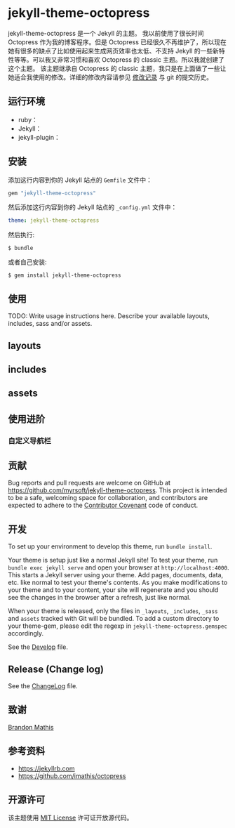 # jekyll-theme-octopress

jekyll-theme-octopress 是一个 Jekyll 的主题。
我以前使用了很长时间 Octopress 作为我的博客程序。但是 Octopress 已经很久不再维护了，所以现在她有很多的缺点了比如使用起来生成网页效率也太低、不支持 Jekyll 的一些新特性等等。可以我又非常习惯和喜欢 Octopress 的 classic 主题。所以我就创建了这个主题。
该主题继承自 Octopress 的 classic 主题，我只是在上面做了一些让她适合我使用的修改。详细的修改内容请参见 [修改记录](ChangeLog) 与 git 的提交历史。

## 运行环境

- ruby：
- Jekyll：
- jekyll-plugin：

## 安装

添加这行内容到你的 Jekyll 站点的 `Gemfile` 文件中：

```ruby
gem "jekyll-theme-octopress"
```

然后添加这行内容到你的 Jekyll 站点的 `_config.yml` 文件中：

```yaml
theme: jekyll-theme-octopress
```

然后执行:

    $ bundle

或者自己安装:

    $ gem install jekyll-theme-octopress

## 使用

TODO: Write usage instructions here. Describe your available layouts, includes, sass and/or assets.

## layouts

## includes

## assets

## 使用进阶

### 自定义导航栏

## 贡献

Bug reports and pull requests are welcome on GitHub at https://github.com/myrsoft/jekyll-theme-octopress. This project is intended to be a safe, welcoming space for collaboration, and contributors are expected to adhere to the [Contributor Covenant](http://contributor-covenant.org) code of conduct.

## 开发

To set up your environment to develop this theme, run `bundle install`.

Your theme is setup just like a normal Jekyll site! To test your theme, run `bundle exec jekyll serve` and open your browser at `http://localhost:4000`. This starts a Jekyll server using your theme. Add pages, documents, data, etc. like normal to test your theme's contents. As you make modifications to your theme and to your content, your site will regenerate and you should see the changes in the browser after a refresh, just like normal.

When your theme is released, only the files in `_layouts`, `_includes`, `_sass` and `assets` tracked with Git will be bundled.
To add a custom directory to your theme-gem, please edit the regexp in `jekyll-theme-octopress.gemspec` accordingly.

See the [Develop](Develop) file.

## Release (Change log)

See the [ChangeLog](ChangeLog) file.

## 致谢

[Brandon Mathis](https://github.com/imathis)

## 参考资料

- https://jekyllrb.com
- https://github.com/imathis/octopress

## 开源许可

该主题使用 [MIT License](https://opensource.org/licenses/MIT) 许可证开放源代码。
